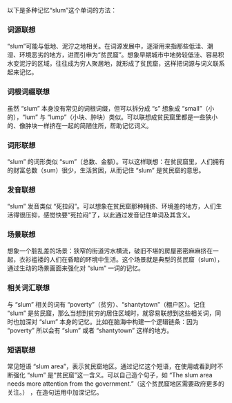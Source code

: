 以下是多种记忆“slum”这个单词的方法：

### 词源联想
“slum”可能与低地、泥泞之地相关。在词源发展中，逐渐用来指那些低洼、潮湿、环境恶劣的地方，进而引申为“贫民窟”。想象早期城市中地势较低洼、容易积水变泥泞的区域，往往成为穷人聚居地，就形成了贫民窟，这样把词源与词义联系起来记忆。 

### 词根词缀联想
虽然 “slum” 本身没有常见的词根词缀，但可以拆分成 “s” 想象成 “small”（小的），“lum” 与 “lump”（小块、肿块）类似。可以联想成贫民窟里都是一些狭小的、像肿块一样挤在一起的简陋住所，帮助记忆词义。

### 词形联想
“slum” 的词形类似 “sum”（总数、金额）。可以这样联想：在贫民窟里，人们拥有的财富总数（sum）很少，生活贫困，从而记住 “slum” 是贫民窟的意思。 

### 发音联想
“slum” 发音类似 “死拉闷”。可以想象在贫民窟那种拥挤、环境差的地方，人们生活得很压抑，感觉快要“死拉闷”了，以此通过发音记住单词及其含义。 

### 场景联想
想象一个脏乱差的场景：狭窄的街道污水横流，破旧不堪的房屋密密麻麻挤在一起，衣衫褴褛的人们在昏暗的环境中生活。这个场景就是典型的贫民窟（slum），通过生动的场景画面来强化对 “slum” 一词的记忆。 

### 相关词汇联想
与 “slum” 相关的词有 “poverty”（贫穷）、“shantytown”（棚户区）。记住 “slum” 是贫民窟，那么当想到贫穷的居住区域时，就容易联想到这些相关词，同时也加深对 “slum” 本身的记忆。比如在脑海中构建一个逻辑链条：因为 “poverty” 所以会有 “slum” 或者 “shantytown” 这样的地方。 

### 短语联想
常见短语 “slum area”，表示贫民窟地区。通过记忆这个短语，在使用或看到时不断强化 “slum” 是“贫民窟”这一含义。可以自己造个句子，如 “The slum area needs more attention from the government.”（这个贫民窟地区需要政府更多的关注。） ，在造句运用中加深记忆。 